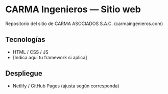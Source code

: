 # CARMA Ingenieros — Sitio web
Repositorio del sitio de CARMA ASOCIADOS S.A.C. (carmaingenieros.com)

## Tecnologías
- HTML / CSS / JS
- [Indica aquí tu framework si aplica]

## Despliegue
- Netlify / GitHub Pages (ajusta según corresponda)
